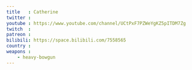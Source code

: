 ```yaml
---
title   : Catherine
twitter :
youtube : https://www.youtube.com/channel/UCtPxF7PZWeYgKZ5pITDM7Zg
twitch  :
patreon :
bilibili: https://space.bilibili.com/7558565
country :
weapons :
    - heavy-bowgun
---
```

